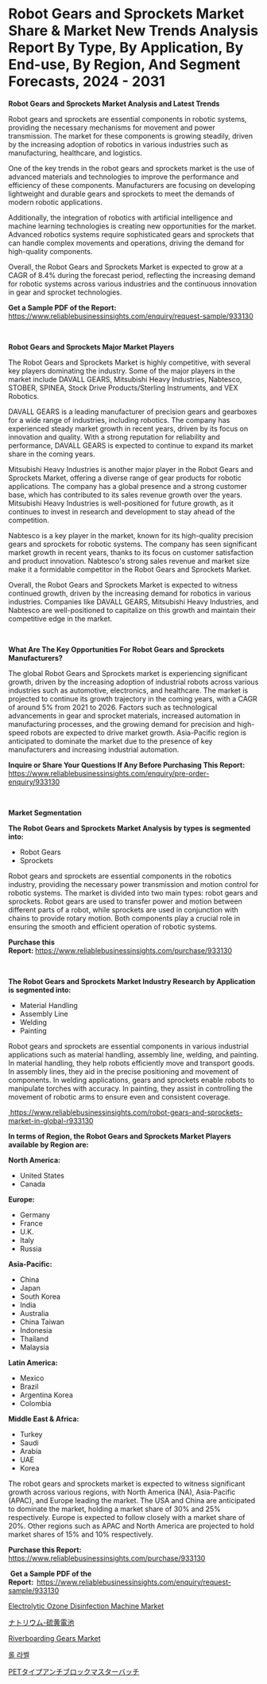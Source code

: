 <p><h1>Robot Gears and Sprockets Market Share & Market New Trends Analysis Report By Type, By Application, By End-use, By Region, And Segment Forecasts, 2024 - 2031</h1></p><p><strong>Robot Gears and Sprockets Market Analysis and Latest Trends</strong></p>
<p><p>Robot gears and sprockets are essential components in robotic systems, providing the necessary mechanisms for movement and power transmission. The market for these components is growing steadily, driven by the increasing adoption of robotics in various industries such as manufacturing, healthcare, and logistics.</p><p>One of the key trends in the robot gears and sprockets market is the use of advanced materials and technologies to improve the performance and efficiency of these components. Manufacturers are focusing on developing lightweight and durable gears and sprockets to meet the demands of modern robotic applications.</p><p>Additionally, the integration of robotics with artificial intelligence and machine learning technologies is creating new opportunities for the market. Advanced robotics systems require sophisticated gears and sprockets that can handle complex movements and operations, driving the demand for high-quality components.</p><p>Overall, the Robot Gears and Sprockets Market is expected to grow at a CAGR of 8.4% during the forecast period, reflecting the increasing demand for robotic systems across various industries and the continuous innovation in gear and sprocket technologies.</p></p>
<p><strong>Get a Sample PDF of the Report:&nbsp;</strong> <a href="https://www.reliablebusinessinsights.com/enquiry/request-sample/933130">https://www.reliablebusinessinsights.com/enquiry/request-sample/933130</a></p>
<p>&nbsp;</p>
<p><strong>Robot Gears and Sprockets Major Market Players</strong></p>
<p><p>The Robot Gears and Sprockets Market is highly competitive, with several key players dominating the industry. Some of the major players in the market include DAVALL GEARS, Mitsubishi Heavy Industries, Nabtesco, STOBER, SPINEA, Stock Drive Products/Sterling Instruments, and VEX Robotics.</p><p>DAVALL GEARS is a leading manufacturer of precision gears and gearboxes for a wide range of industries, including robotics. The company has experienced steady market growth in recent years, driven by its focus on innovation and quality. With a strong reputation for reliability and performance, DAVALL GEARS is expected to continue to expand its market share in the coming years.</p><p>Mitsubishi Heavy Industries is another major player in the Robot Gears and Sprockets Market, offering a diverse range of gear products for robotic applications. The company has a global presence and a strong customer base, which has contributed to its sales revenue growth over the years. Mitsubishi Heavy Industries is well-positioned for future growth, as it continues to invest in research and development to stay ahead of the competition.</p><p>Nabtesco is a key player in the market, known for its high-quality precision gears and sprockets for robotic systems. The company has seen significant market growth in recent years, thanks to its focus on customer satisfaction and product innovation. Nabtesco's strong sales revenue and market size make it a formidable competitor in the Robot Gears and Sprockets Market.</p><p>Overall, the Robot Gears and Sprockets Market is expected to witness continued growth, driven by the increasing demand for robotics in various industries. Companies like DAVALL GEARS, Mitsubishi Heavy Industries, and Nabtesco are well-positioned to capitalize on this growth and maintain their competitive edge in the market.</p></p>
<p>&nbsp;</p>
<p><strong>What Are The Key Opportunities For Robot Gears and Sprockets Manufacturers?</strong></p>
<p><p>The global Robot Gears and Sprockets market is experiencing significant growth, driven by the increasing adoption of industrial robots across various industries such as automotive, electronics, and healthcare. The market is projected to continue its growth trajectory in the coming years, with a CAGR of around 5% from 2021 to 2026. Factors such as technological advancements in gear and sprocket materials, increased automation in manufacturing processes, and the growing demand for precision and high-speed robots are expected to drive market growth. Asia-Pacific region is anticipated to dominate the market due to the presence of key manufacturers and increasing industrial automation.</p></p>
<p><strong>Inquire or Share Your Questions If Any Before Purchasing This Report:</strong> <a href="https://www.reliablebusinessinsights.com/enquiry/pre-order-enquiry/933130">https://www.reliablebusinessinsights.com/enquiry/pre-order-enquiry/933130</a></p>
<p>&nbsp;</p>
<p><strong>Market Segmentation</strong></p>
<p><strong>The Robot Gears and Sprockets Market Analysis by types is segmented into:</strong></p>
<p><ul><li>Robot Gears</li><li>Sprockets</li></ul></p>
<p><p>Robot gears and sprockets are essential components in the robotics industry, providing the necessary power transmission and motion control for robotic systems. The market is divided into two main types: robot gears and sprockets. Robot gears are used to transfer power and motion between different parts of a robot, while sprockets are used in conjunction with chains to provide rotary motion. Both components play a crucial role in ensuring the smooth and efficient operation of robotic systems.</p></p>
<p><strong>Purchase this Report:&nbsp;</strong><a href="https://www.reliablebusinessinsights.com/purchase/933130">https://www.reliablebusinessinsights.com/purchase/933130</a></p>
<p>&nbsp;</p>
<p><strong>The Robot Gears and Sprockets Market Industry Research by Application is segmented into:</strong></p>
<p><ul><li>Material Handling</li><li>Assembly Line</li><li>Welding</li><li>Painting</li></ul></p>
<p><p>Robot gears and sprockets are essential components in various industrial applications such as material handling, assembly line, welding, and painting. In material handling, they help robots efficiently move and transport goods. In assembly lines, they aid in the precise positioning and movement of components. In welding applications, gears and sprockets enable robots to manipulate torches with accuracy. In painting, they assist in controlling the movement of robotic arms to ensure even and consistent coverage.</p></p>
<p><a href="https://www.reliablebusinessinsights.com/robot-gears-and-sprockets-market-in-global-r933130">&nbsp;https://www.reliablebusinessinsights.com/robot-gears-and-sprockets-market-in-global-r933130</a></p>
<p><strong>In terms of Region, the Robot Gears and Sprockets Market Players available by Region are:</strong></p>
<p>
    <p> <strong> North America: </strong>
        <ul>
            <li>United States</li>
            <li>Canada</li>
        </ul>
        </p> 
    <p> <strong> Europe: </strong>
        <ul>
            <li>Germany</li>
            <li>France</li>
            <li>U.K.</li>
            <li>Italy</li>
            <li>Russia</li>
        </ul>
        </p> 
    <p> <strong> Asia-Pacific: </strong>
        <ul>
            <li>China</li>
            <li>Japan</li>
            <li>South Korea</li>
            <li>India</li>
            <li>Australia</li>
            <li>China Taiwan</li>
            <li>Indonesia</li>
            <li>Thailand</li>
            <li>Malaysia</li>
        </ul>
        </p> 
    <p> <strong> Latin America: </strong>
        <ul>
            <li>Mexico</li>
            <li>Brazil</li>
            <li>Argentina Korea</li>
            <li>Colombia</li>
        </ul>
        </p> 
    <p> <strong> Middle East & Africa: </strong>
        <ul>
            <li>Turkey</li>
            <li>Saudi</li>
            <li>Arabia</li>
            <li>UAE</li>
            <li>Korea</li>
        </ul>
    </p>
    </p>
<p><p>The robot gears and sprockets market is expected to witness significant growth across various regions, with North America (NA), Asia-Pacific (APAC), and Europe leading the market. The USA and China are anticipated to dominate the market, holding a market share of 30% and 25% respectively. Europe is expected to follow closely with a market share of 20%. Other regions such as APAC and North America are projected to hold market shares of 15% and 10% respectively.</p></p>
<p><strong>Purchase this Report: </strong><a href="https://www.reliablebusinessinsights.com/purchase/933130">https://www.reliablebusinessinsights.com/purchase/933130</a></p>
<p>&nbsp;<strong>Get a Sample PDF of the Report:&nbsp;&nbsp;</strong><a href="https://www.reliablebusinessinsights.com/enquiry/request-sample/933130">https://www.reliablebusinessinsights.com/enquiry/request-sample/933130</a></p>
<p><strong></strong></p>
<p><p><a href="https://issuu.com/reportprime-2/docs/electrolytic-ozone-disinfection-machine-market-siz">Electrolytic Ozone Disinfection Machine Market</a></p><p><a href="https://github.com/DudleyFerry/Market-Research-Report-List-1/blob/main/176966883714.md">ナトリウム-硫黄電池</a></p><p><a href="https://github.com/JuliaFadel1922/Market-Research-Report-List-1/blob/main/riverboarding-gears-market.md">Riverboarding Gears Market</a></p><p><a href="https://github.com/JohnQuil1917/Market-Research-Report-List-1/blob/main/463896677503.md">롤 라벨</a></p><p><a href="https://github.com/DemarcusKuhlman/Market-Research-Report-List-1/blob/main/953839883713.md">PETタイプアンチブロックマスターバッチ</a></p></p>